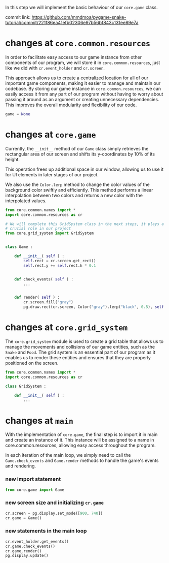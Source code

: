 In this step we will implement the basic behaviour of our `core.game` class.

commit link: https://github.com/mmdmoa/pygame-snake-tutorial/commit/221f86ea41efb02306e97b56bf843c131ee89e7a

# changes at `core.common.resources`

In order to facilitate easy access to our game instance from other components of our program,
we will store it in `core.common.resources`, just like we did with `cr.event_holder` and `cr.screen`.

This approach allows us to create a centralized location for all of our important game components,
making it easier to manage and maintain our codebase.
By storing our game instance in `core.common.resources`,
we can easily access it from any part of our program without having
to worry about passing it around as an argument or creating unnecessary dependencies.
This improves the overall modularity and flexibility of our code.

```python
game = None
```

# changes at `core.game`

Currently, the `__init__` method of our `Game` class simply
retrieves the rectangular area of our screen and shifts its y-coordinates by 10% of its height.

This operation frees up additional space in our window,
allowing us to use it for UI elements in later stages of our project.

We also use the `Color.lerp` method to change the color values of the background color
swiftly and efficiently.
This method performs a linear interpolation between two colors
and returns a new color with the interpolated values.

```python
from core.common.names import *
import core.common.resources as cr

# We will complete this GridSystem class in the next steps, it plays a 
# crucial role in our project
from core.grid_system import GridSystem


class Game :

    def __init__( self ) :
        self.rect = cr.screen.get_rect()
        self.rect.y += self.rect.h * 0.1


    def check_events( self ) :
        ...


    def render( self ) :
        cr.screen.fill("gray")
        pg.draw.rect(cr.screen, Color("gray").lerp("black", 0.5), self.rect)
```

# changes at `core.grid_system`

The `core.grid_system` module is used to create a grid table that allows us to manage 
the movements and collisions of our game entities, such as the `Snake` and `Food`. 
The grid system is an essential part of our program as 
it enables us to render these entities and ensures that they are properly positioned on the screen.

```python
from core.common.names import *
import core.common.resources as cr

class GridSystem :

    def __init__( self ) :
        ...
```

# changes at `main`

With the implementation of `core.game`, 
the final step is to import it in main and create an instance of it. 
This instance will be assigned to a name in core.common.resources, 
allowing easy access throughout the program. 

In each iteration of the main loop, 
we simply need to call the `Game.check_events` and `Game.render` methods 
to handle the game's events and rendering.


### new import statement

```python
from core.game import Game 
```

### new screen size and initializing `cr.game`

```python
cr.screen = pg.display.set_mode([900, 740])
cr.game = Game()
```

### new statements in the main loop

```python
cr.event_holder.get_events()
cr.game.check_events()
cr.game.render()
pg.display.update()
```

